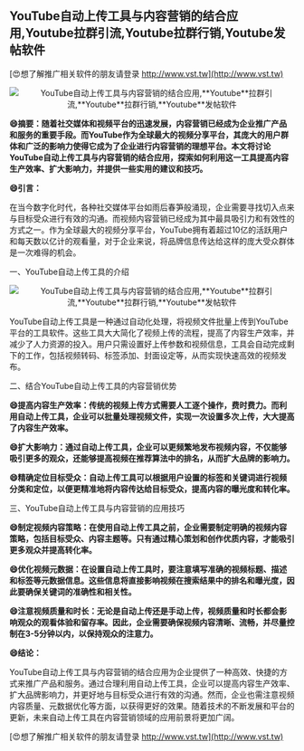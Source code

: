 ## **YouTube自动上传工具与内容营销的结合应用,**Youtube**拉群引流,**Youtube**拉群行销,**Youtube**发帖软件**

[😍想了解推广相关软件的朋友请登录 http://www.vst.tw](http://www.vst.tw)

 <center><img src="https://vst.tw/MP4/tuiguang/png/5.png" alt="YouTube自动上传工具与内容营销的结合应用,**Youtube**拉群引流,**Youtube**拉群行销,**Youtube**发帖软件"></center>

**😄摘要：随着社交媒体和视频平台的迅速发展，内容营销已经成为企业推广产品和服务的重要手段。而YouTube作为全球最大的视频分享平台，其庞大的用户群体和广泛的影响力使得它成为了企业进行内容营销的理想平台。本文将讨论YouTube自动上传工具与内容营销的结合应用，探索如何利用这一工具提高内容生产效率、扩大影响力，并提供一些实用的建议和技巧。**

**😄引言：**

在当今数字化时代，各种社交媒体平台如雨后春笋般涌现，企业需要寻找切入点来与目标受众进行有效的沟通。而视频内容营销已经成为其中最具吸引力和有效性的方式之一。作为全球最大的视频分享平台，YouTube拥有着超过10亿的活跃用户和每天数以亿计的观看量，对于企业来说，将品牌信息传达给这样的庞大受众群体是一次难得的机会。

一、YouTube自动上传工具的介绍

 <center><img src="https://vst.tw/MP4/tuiguang/png/6.png" alt="YouTube自动上传工具与内容营销的结合应用,**Youtube**拉群引流,**Youtube**拉群行销,**Youtube**发帖软件"></center>

YouTube自动上传工具是一种通过自动化处理，将视频文件批量上传到YouTube平台的工具软件。这些工具大大简化了视频上传的流程，提高了内容生产效率，并减少了人力资源的投入。用户只需设置好上传参数和视频信息，工具会自动完成剩下的工作，包括视频转码、标签添加、封面设定等，从而实现快速高效的视频发布。

二、结合YouTube自动上传工具的内容营销优势

**😄提高内容生产效率：传统的视频上传方式需要人工逐个操作，费时费力。而利用自动上传工具，企业可以批量处理视频文件，实现一次设置多次上传，大大提高了内容生产效率。**

**😄扩大影响力：通过自动上传工具，企业可以更频繁地发布视频内容，不仅能够吸引更多的观众，还能够提高视频在推荐算法中的排名，从而扩大品牌的影响力。**

**😄精确定位目标受众：自动上传工具可以根据用户设置的标签和关键词进行视频分类和定位，以便更精准地将内容传达给目标受众，提高内容的曝光度和转化率。**

三、YouTube自动上传工具与内容营销的应用技巧

**😄制定视频内容策略：在使用自动上传工具之前，企业需要制定明确的视频内容策略，包括目标受众、内容主题等。只有通过精心策划和创作优质内容，才能吸引更多观众并提高转化率。**

**😄优化视频元数据：在设置自动上传工具时，要注意填写准确的视频标题、描述和标签等元数据信息。这些信息将直接影响视频在搜索结果中的排名和曝光度，因此要确保关键词的准确性和相关性。**

**😄注意视频质量和时长：无论是自动上传还是手动上传，视频质量和时长都会影响观众的观看体验和留存率。因此，企业需要确保视频内容清晰、流畅，并尽量控制在3-5分钟以内，以保持观众的注意力。**

**😄结论：**

YouTube自动上传工具与内容营销的结合应用为企业提供了一种高效、快捷的方式来推广产品和服务。通过合理利用自动上传工具，企业可以提高内容生产效率、扩大品牌影响力，并更好地与目标受众进行有效的沟通。然而，企业也需注意视频内容质量、元数据优化等方面，以获得更好的效果。随着技术的不断发展和平台的更新，未来自动上传工具在内容营销领域的应用前景将更加广阔。

[😍想了解推广相关软件的朋友请登录 http://www.vst.tw](http://www.vst.tw)



